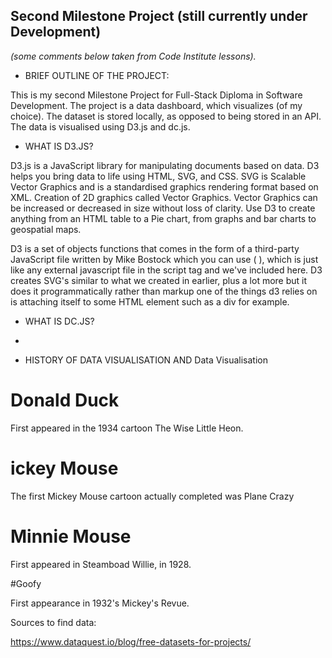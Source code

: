 ## Second Milestone Project (still currently under Development)
*(some comments below taken from Code Institute lessons).*

- BRIEF OUTLINE OF THE PROJECT:

This is my second Milestone Project for Full-Stack Diploma in Software Development. The project is a data dashboard, which visualizes (of my choice).  The dataset is stored locally, as opposed to being stored in an API. The data is visualised using D3.js and dc.js.

- WHAT IS D3.JS? 

D3.js is a JavaScript library for manipulating documents based on data. D3 helps you bring data to life using HTML, SVG, and CSS.  SVG is Scalable Vector Graphics and is a standardised graphics rendering format based on XML. Creation of 2D graphics called Vector Graphics. Vector Graphics can be increased or decreased in size without loss of clarity. Use D3 to create anything from an HTML table to a Pie chart, from graphs and bar charts to geospatial maps.

D3 is a set of objects functions that comes in the form of a third-party JavaScript file written by Mike Bostock which you can use ( <script type="text/javascript" src="https://cdnjs.cloudflare.com/ajax/libs/d3/3.5.17/d3.min.js"></script>), which is just like any external javascript file in the script tag and we've included here. D3 creates SVG's similar to what we created in earlier, plus a lot more but it does it programmatically rather than markup one of the things d3 relies on is attaching itself to some HTML element such as a div for example.

- WHAT IS DC.JS?
- 


- HISTORY OF DATA VISUALISATION AND Data Visualisation

# Donald Duck

First appeared in the 1934 cartoon The Wise Little Heon.

# ickey Mouse

The first Mickey Mouse cartoon actually completed was Plane Crazy

# Minnie Mouse

First appeared in Steamboad Willie, in 1928.

#Goofy

First appearance in 1932's Mickey's Revue.

Sources to find data:

https://www.dataquest.io/blog/free-datasets-for-projects/